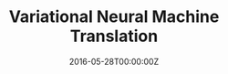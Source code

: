 ---
title: "Variational Neural Machine Translation"
authors:
- Biao Zhang
- Deyi Xiong
- Jinsong Su
- Hong Duan
- Min Zhang
author_notes:
- 
- 
- 
- 
- 
date: "2016-05-28T00:00:00Z"
publishDate: "2025-05-28T13:13:03+00:00"
publication_types: [direction1]
publication: "**In Proc. of EMNLP 2016.** (CCF-B类)"
---